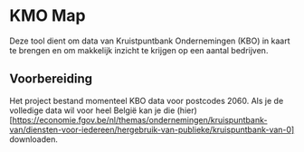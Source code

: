 # KMO Map
Deze tool dient om data van Kruistpuntbank Ondernemingen (KBO) in kaart te brengen en om makkelijk inzicht te krijgen op een aantal bedrijven.

## Voorbereiding
Het project bestand momenteel KBO data voor postcodes 2060. Als je de volledige data wil voor heel België kan je die (hier)[https://economie.fgov.be/nl/themas/ondernemingen/kruispuntbank-van/diensten-voor-iedereen/hergebruik-van-publieke/kruispuntbank-van-0] downloaden.
